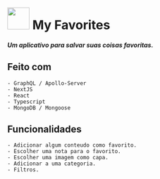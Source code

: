 # <img src="https://cdn-icons.flaticon.com/png/512/4208/premium/4208408.png?token=exp=1654824500~hmac=93ad6688b4bc9ffb0604e9ba0ab870ea" width="50px"> My Favorites

##### Um aplicativo para salvar suas coisas favoritas.

## Feito com

    - GraphQL / Apollo-Server
    - NextJS
    - React
    - Typescript
    - MongoDB / Mongoose

## Funcionalidades

    - Adicionar algum conteudo como favorito.
    - Escolher uma nota para o favorito.
    - Escolher uma imagem como capa.
    - Adicionar a uma categoria.
    - Filtros.
